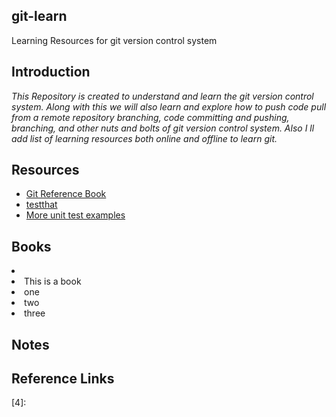 ## git-learn
Learning Resources for git version control system

## Introduction

<i> This Repository is created to understand and learn the git version control system.  Along with this we will also learn and explore how to push code pull from a remote repository branching, code committing and pushing, branching, and other nuts and bolts of git version control system.  Also I ll add list of learning resources both online and offline to learn git. </i>

## Resources

- [Git Reference Book][1]
- [testthat][2]
- [More unit test examples][3]

## Books

<li>
<li> This is a book
<li> one
<li> two
<li> three
</li>




## Notes 


## Reference Links

[1]: https://git-scm.com/book/en/v2.html
[2]: https://github.com/hadley/testthat
[3]: http://r-pkgs.had.co.nz/tests.html
[4]: 
